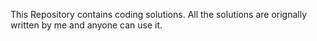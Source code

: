 This Repository contains coding solutions. All the solutions are orignally written by me and anyone can use it.